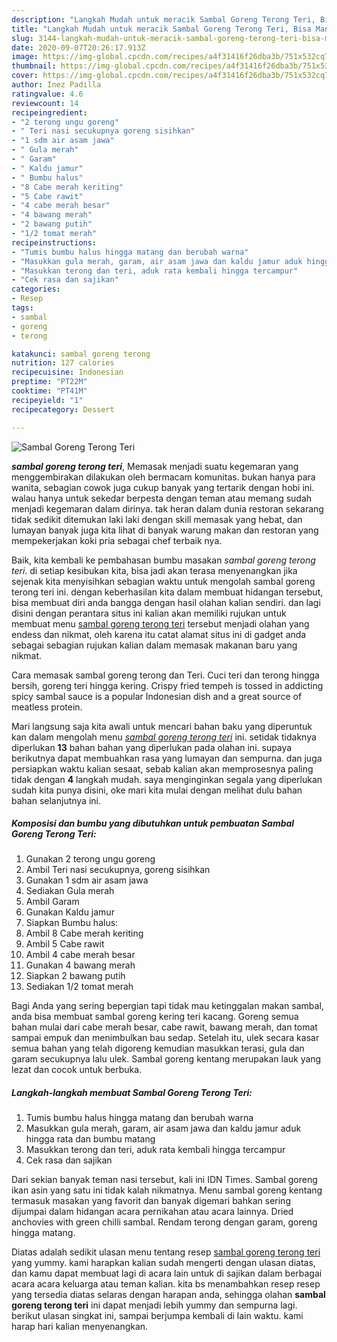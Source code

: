 ```yaml
---
description: "Langkah Mudah untuk meracik Sambal Goreng Terong Teri, Bisa Manjain Lidah"
title: "Langkah Mudah untuk meracik Sambal Goreng Terong Teri, Bisa Manjain Lidah"
slug: 3144-langkah-mudah-untuk-meracik-sambal-goreng-terong-teri-bisa-manjain-lidah
date: 2020-09-07T20:26:17.913Z
image: https://img-global.cpcdn.com/recipes/a4f31416f26dba3b/751x532cq70/sambal-goreng-terong-teri-foto-resep-utama.jpg
thumbnail: https://img-global.cpcdn.com/recipes/a4f31416f26dba3b/751x532cq70/sambal-goreng-terong-teri-foto-resep-utama.jpg
cover: https://img-global.cpcdn.com/recipes/a4f31416f26dba3b/751x532cq70/sambal-goreng-terong-teri-foto-resep-utama.jpg
author: Inez Padilla
ratingvalue: 4.6
reviewcount: 14
recipeingredient:
- "2 terong ungu goreng"
- " Teri nasi secukupnya goreng sisihkan"
- "1 sdm air asam jawa"
- " Gula merah"
- " Garam"
- " Kaldu jamur"
- " Bumbu halus"
- "8 Cabe merah keriting"
- "5 Cabe rawit"
- "4 cabe merah besar"
- "4 bawang merah"
- "2 bawang putih"
- "1/2 tomat merah"
recipeinstructions:
- "Tumis bumbu halus hingga matang dan berubah warna"
- "Masukkan gula merah, garam, air asam jawa dan kaldu jamur aduk hingga rata dan bumbu matang"
- "Masukkan terong dan teri, aduk rata kembali hingga tercampur"
- "Cek rasa dan sajikan"
categories:
- Resep
tags:
- sambal
- goreng
- terong

katakunci: sambal goreng terong 
nutrition: 127 calories
recipecuisine: Indonesian
preptime: "PT22M"
cooktime: "PT41M"
recipeyield: "1"
recipecategory: Dessert

---
```



![Sambal Goreng Terong Teri](https://img-global.cpcdn.com/recipes/a4f31416f26dba3b/751x532cq70/sambal-goreng-terong-teri-foto-resep-utama.jpg)

<b><i>sambal goreng terong teri</i></b>, Memasak menjadi suatu kegemaran yang menggembirakan dilakukan oleh bermacam komunitas. bukan hanya para wanita, sebagian cowok juga cukup banyak yang tertarik dengan hobi ini. walau hanya untuk sekedar berpesta dengan teman atau memang sudah menjadi kegemaran dalam dirinya. tak heran dalam dunia restoran sekarang tidak sedikit ditemukan laki laki dengan skill memasak yang hebat, dan lumayan banyak juga kita lihat di banyak warung makan dan restoran yang mempekerjakan koki pria sebagai chef terbaik nya.

Baik, kita kembali ke pembahasan bumbu masakan <i>sambal goreng terong teri</i>. di setiap kesibukan kita, bisa jadi akan terasa menyenangkan jika sejenak kita menyisihkan sebagian waktu untuk mengolah sambal goreng terong teri ini. dengan keberhasilan kita dalam membuat hidangan tersebut, bisa membuat diri anda bangga dengan hasil olahan kalian sendiri. dan lagi disini dengan perantara situs ini kalian akan memiliki rujukan untuk membuat menu <u>sambal goreng terong teri</u> tersebut menjadi olahan yang endess dan nikmat, oleh karena itu catat alamat situs ini di gadget anda sebagai sebagian rujukan kalian dalam memasak makanan baru yang nikmat.

Cara memasak sambal goreng terong dan Teri. Cuci teri dan terong hingga bersih, goreng teri hingga kering. Crispy fried tempeh is tossed in addicting spicy sambal sauce is a popular Indonesian dish and a great source of meatless protein.


Mari langsung saja kita awali untuk mencari bahan baku yang diperuntuk kan dalam mengolah menu <u><i>sambal goreng terong teri</i></u> ini. setidak tidaknya diperlukan <b>13</b> bahan bahan yang diperlukan pada olahan ini. supaya berikutnya dapat membuahkan rasa yang lumayan dan sempurna. dan juga persiapkan waktu kalian sesaat, sebab kalian akan memprosesnya paling tidak dengan <b>4</b> langkah mudah. saya menginginkan segala yang diperlukan sudah kita punya disini, oke mari kita mulai dengan melihat dulu bahan bahan selanjutnya ini.

<!--inarticleads1-->

##### Komposisi dan bumbu yang dibutuhkan untuk pembuatan Sambal Goreng Terong Teri:

1. Gunakan 2 terong ungu goreng
1. Ambil  Teri nasi secukupnya, goreng sisihkan
1. Gunakan 1 sdm air asam jawa
1. Sediakan  Gula merah
1. Ambil  Garam
1. Gunakan  Kaldu jamur
1. Siapkan  Bumbu halus:
1. Ambil 8 Cabe merah keriting
1. Ambil 5 Cabe rawit
1. Ambil 4 cabe merah besar
1. Gunakan 4 bawang merah
1. Siapkan 2 bawang putih
1. Sediakan 1/2 tomat merah


Bagi Anda yang sering bepergian tapi tidak mau ketinggalan makan sambal, anda bisa membuat sambal goreng kering teri kacang. Goreng semua bahan mulai dari cabe merah besar, cabe rawit, bawang merah, dan tomat sampai empuk dan menimbulkan bau sedap. Setelah itu, ulek secara kasar semua bahan yang telah digoreng kemudian masukkan terasi, gula dan garam secukupnya lalu ulek. Sambal goreng kentang merupakan lauk yang lezat dan cocok untuk berbuka. 

<!--inarticleads2-->

##### Langkah-langkah membuat Sambal Goreng Terong Teri:

1. Tumis bumbu halus hingga matang dan berubah warna
1. Masukkan gula merah, garam, air asam jawa dan kaldu jamur aduk hingga rata dan bumbu matang
1. Masukkan terong dan teri, aduk rata kembali hingga tercampur
1. Cek rasa dan sajikan


Dari sekian banyak teman nasi tersebut, kali ini IDN Times. Sambal goreng ikan asin yang satu ini tidak kalah nikmatnya. Menu sambal goreng kentang termasuk masakan yang favorit dan banyak digemari bahkan sering dijumpai dalam hidangan acara pernikahan atau acara lainnya. Dried anchovies with green chilli sambal. Rendam terong dengan garam, goreng hingga matang. 

Diatas adalah sedikit ulasan menu tentang resep <u>sambal goreng terong teri</u> yang yummy. kami harapkan kalian sudah mengerti dengan ulasan diatas, dan kamu dapat membuat lagi di acara lain untuk di sajikan dalam berbagai acara acara keluarga atau teman kalian. kita bs menambahkan resep resep yang tersedia diatas selaras dengan harapan anda, sehingga olahan <b>sambal goreng terong teri</b> ini dapat menjadi lebih yummy dan sempurna lagi. berikut ulasan singkat ini, sampai berjumpa kembali di lain waktu. kami harap hari kalian menyenangkan.
